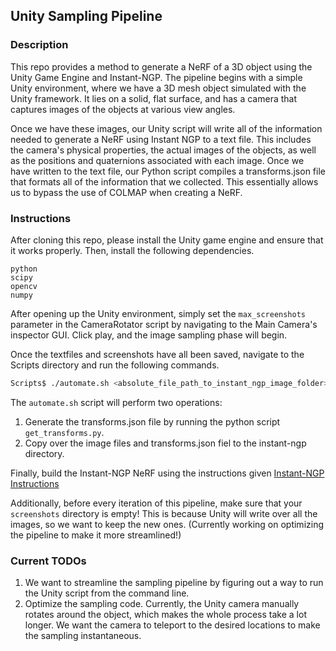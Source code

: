 ## Unity Sampling Pipeline 

### Description

This repo provides a method to generate a NeRF of a 3D object using the Unity Game Engine and Instant-NGP. The pipeline begins with a simple Unity environment, where we have a 3D mesh object simulated with the Unity framework. It lies on a solid, flat surface, and has a camera that captures images of the objects at various view angles. 

Once we have these images, our Unity script will write all of the information needed to generate a NeRF using Instant NGP to a text file. This includes the camera's physical properties, the actual images of the objects, as well as the positions and quaternions associated with each image. Once we have written to the text file, our Python script compiles a transforms.json file that formats all of the information that we collected. This essentially allows us to bypass the use of COLMAP when creating a NeRF.

### Instructions

After cloning this repo, please install the Unity game engine and ensure that it works properly. Then, install the following dependencies.

```
python
scipy
opencv
numpy
```

After opening up the Unity environment, simply set the ```max_screenshots``` parameter in the CameraRotator script by navigating to the Main Camera's inspector GUI. Click play, and the image sampling phase will begin.

Once the textfiles and screenshots have all been saved, navigate to the Scripts directory and run the following commands.
```sh
Scripts$ ./automate.sh <absolute_file_path_to_instant_ngp_image_folder>
```

The ```automate.sh``` script will perform two operations:
1. Generate the transforms.json file by running the python script ```get_transforms.py```.
2. Copy over the image files and transforms.json fiel to the instant-ngp directory.

Finally, build the Instant-NGP NeRF using the instructions given [Instant-NGP Instructions](https://github.com/NVlabs/instant-ngp)

Additionally, before every iteration of this pipeline, make sure that your ```screenshots``` directory is empty! This is because Unity will write over all the images, so we want to keep the new ones. (Currently working on optimizing the pipeline to make it more streamlined!)

### Current TODOs

1. We want to streamline the sampling pipeline by figuring out a way to run the Unity script from the command line.
2. Optimize the sampling code. Currently, the Unity camera manually rotates around the object, which makes the whole process take a lot longer. We want the camera to teleport to the desired locations to make the sampling instantaneous.